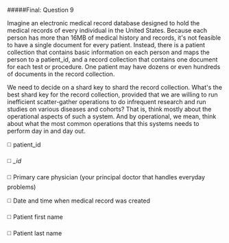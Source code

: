 #####Final: Question 9

Imagine an electronic medical record database designed to hold the medical records of every individual in the United States. Because each person has more than 16MB of medical history and records, it's not feasible to have a single document for every patient. Instead, there is a patient collection that contains basic information on each person and maps the person to a patient_id, and a record collection that contains one document for each test or procedure. One patient may have dozens or even hundreds of documents in the record collection.

We need to decide on a shard key to shard the record collection. What's the best shard key for the record collection, provided that we are willing to run inefficient scatter-gather operations to do infrequent research and run studies on various diseases and cohorts? That is, think mostly about the operational aspects of such a system. And by operational, we mean, think about what the most common operations that this systems needs to perform day in and day out.

:white_medium_square: patient_id

:white_medium_square: *_id*

:white_medium_square: Primary care physician (your principal doctor that handles everyday problems)

:white_medium_square: Date and time when medical record was created

:white_medium_square: Patient first name

:white_medium_square: Patient last name
